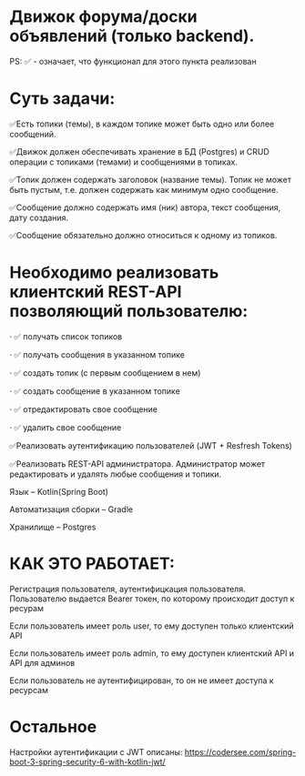 # Движок форума/доски объявлений (только backend).

PS: ✅ - означает, что функционал для этого пункта реализован

# Суть задачи:

✅Есть топики (темы), в каждом топике может быть одно или более сообщений.

✅Движок должен обеспечивать хранение в БД (Postgres) и CRUD операции с топиками (темами) и сообщениями в топиках.

✅Топик должен содержать заголовок (название темы). Топик не может быть пустым, т.е. должен содержать как минимум одно сообщение.

✅Сообщение должно содержать имя (ник) автора, текст сообщения, дату создания.

✅Сообщение обязательно должно относиться к одному из топиков.

# Необходимо реализовать клиентский REST-API позволяющий пользователю:

· ✅ получать список топиков

· ✅ получать сообщения в указанном топике

· ✅ создать топик (с первым сообщением в нем)

· ✅ создать сообщение в указанном топике

· ✅ отредактировать свое сообщение

· ✅ удалить свое сообщение

✅Реализовать аутентификацию пользователей (JWT + Resfresh Tokens)

✅Реализовать REST-API администратора. Администратор может редактировать и удалять любые сообщения и топики.

Язык – Kotlin(Spring Boot)

Автоматизация сборки – Gradle

Хранилище – Postgres

# КАК ЭТО РАБОТАЕТ:

Регистрация пользователя, аутентифицкация пользователя. Пользователю выдается Bearer токен, по которому происходит доступ к ресурам

Если пользователь имеет роль user, то ему доступен только клиентский API

Если пользователь имеет роль admin, то ему доступен клиентский API и API для админов

Если пользователь не аутентифицирован, то он не имеет доступа к ресурсам

# Остальное

Настройки аутентификации с JWT описаны: https://codersee.com/spring-boot-3-spring-security-6-with-kotlin-jwt/
